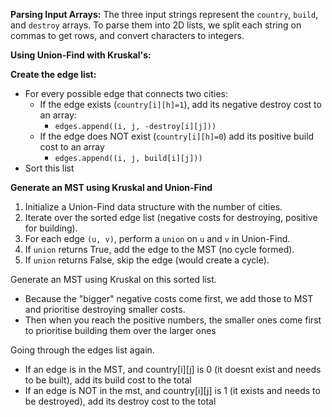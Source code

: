 **Parsing Input Arrays:** The three input strings represent the `country`, `build`, and `destroy` arrays. To parse them into 2D lists, we split each string on commas to get rows, and convert characters to integers.

**Using Union-Find with Kruskal's:**



**Create the edge list:**
- For every possible edge that connects two cities:
	- If the edge exists (`country[i][h]=1`), add its negative destroy cost to an array: 
		- `edges.append((i, j, -destroy[i][j]))`
	- If the edge does NOT exist (`country[i][h]=0`) add its positive build cost to an array
		- `edges.append((i, j, build[i][j]))`
- Sort this list

**Generate an MST using Kruskal and Union-Find**
1. Initialize a Union-Find data structure with the number of cities.
2. Iterate over the sorted edge list (negative costs for destroying, positive for building).
3. For each edge `(u, v)`, perform a `union` on `u` and `v` in Union-Find.
4. If `union` returns True, add the edge to the MST (no cycle formed).
5. If `union` returns False, skip the edge (would create a cycle).

Generate an MST using Kruskal on this sorted list. 
- Because the "bigger" negative costs come first, we add those to MST and prioritise destroying smaller costs. 
- Then when you reach the positive numbers, the smaller ones come first to prioritise building them over the larger ones

Going through the edges list again.
- If an edge is in the MST, and country[i][j] is 0 (it doesnt exist and needs to be built), add its build cost to the total
- If an edge is NOT in the mst, and country[i][j] is 1 (it exists and needs to be destroyed), add its destroy cost to the total